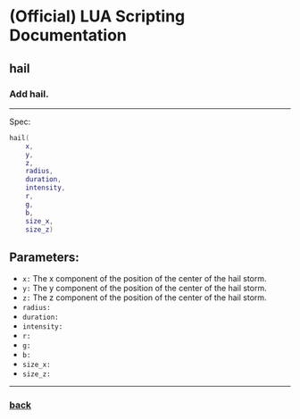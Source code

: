 
# (Official) LUA Scripting Documentation

## hail

### Add hail.
___
Spec:
```lua
hail(
	x,
	y,
	z,
	radius,
	duration,
	intensity,
	r,
	g,
	b,
	size_x,
	size_z)
```
## Parameters:
- `x:` The x component of the position of the center of the hail storm.
- `y:` The y component of the position of the center of the hail storm.
- `z:` The z component of the position of the center of the hail storm.
- `radius:` 
- `duration:` 
- `intensity:` 
- `r:` 
- `g:` 
- `b:` 
- `size_x:` 
- `size_z:` 

___
### [back](../weather)
